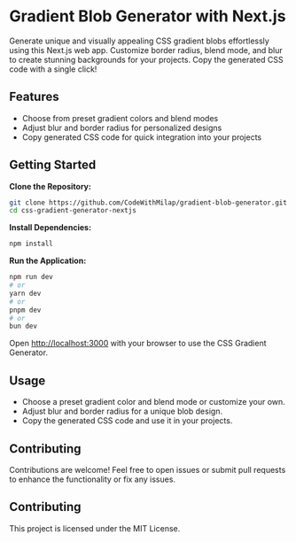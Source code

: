 # Gradient Blob Generator with Next.js

Generate unique and visually appealing CSS gradient blobs effortlessly using this Next.js web app. Customize border radius, blend mode, and blur to create stunning backgrounds for your projects. Copy the generated CSS code with a single click!

## Features
- Choose from preset gradient colors and blend modes
- Adjust blur and border radius for personalized designs
- Copy generated CSS code for quick integration into your projects

## Getting Started

**Clone the Repository:**
   ```bash
   git clone https://github.com/CodeWithMilap/gradient-blob-generator.git
   cd css-gradient-generator-nextjs
```

**Install Dependencies:**
    
```bash
npm install
```

**Run the Application:**

```bash
npm run dev
# or
yarn dev
# or
pnpm dev
# or
bun dev
```

Open [http://localhost:3000](http://localhost:3000) with your browser to use the CSS Gradient Generator.

## Usage
- Choose a preset gradient color and blend mode or customize your own.
- Adjust blur and border radius for a unique blob design.
- Copy the generated CSS code and use it in your projects.

## Contributing

Contributions are welcome! Feel free to open issues or submit pull requests to enhance the functionality or fix any issues.

## Contributing
This project is licensed under the MIT License.

